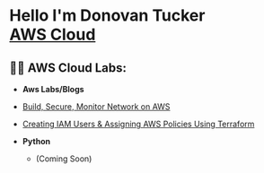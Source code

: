 <h1>Hello I'm Donovan Tucker <br/><a href="https://github.com/DonovanT81/DonovanT81">AWS Cloud</a> <a href="www.linkedin.com/in/donovan-tucker-aws-ccp-aab848183"></a>

<h2>👨‍💻 AWS Cloud Labs:</h2>

- <b>Aws Labs/Blogs</b>


 -  [Build, Secure, Monitor Network on AWS](https://medium.com/@donovanjtucker14/build-secure-and-monitor-networks-on-aws-a1681050ae45)
 -  [Creating IAM Users & Assigning AWS Policies Using Terraform](https://medium.com/@donovanjtucker14/creating-iam-users-assigning-aws-policies-using-terraform-2e8ff55988e7)


- <b>Python</b>
  - (Coming Soon)

<!--

<h2> 🤳 Connect with me:</h2>

[<img align="left" alt="JoshMadakor | YouTube" width="22px" src="https://cdn.jsdelivr.net/npm/simple-icons@v3/icons/youtube.svg" />][youtube]
[<img align="left" alt="JoshMadakor | Twitter" width="22px" src="https://cdn.jsdelivr.net/npm/simple-icons@v3/icons/twitter.svg" />][twitter]
[<img align="left" alt="JoshMadakor | LinkedIn" width="22px" src="https://cdn.jsdelivr.net/npm/simple-icons@v3/icons/linkedin.svg" />][linkedin]
[<img align="left" alt="JoshMadakor | Instagram" width="22px" src="https://cdn.jsdelivr.net/npm/simple-icons@v3/icons/instagram.svg" />][instagram]

[twitter]: https://twitter.com/joshmadakor
[youtube]: https://www.youtube.com/c/joshmadakor
[instagram]: https://www.instagram.com/joshmadakor/
[linkedin]: https://linkedin.com/in/joshmadakor


**joshmadakor1/joshmadakor1** is a ✨ _special_ ✨ repository because its `README.md` (this file) appears on your GitHub profile.

Here are some ideas to get you started:

- 🔭 I’m currently working on ...
- 🌱 I’m currently learning ...
- 👯 I’m looking to collaborate on ...
- 🤔 I’m looking for help with ...
- 💬 Ask me about ...
- 📫 How to reach me: ...
- 😄 Pronouns: ...
- ⚡ Fun fact: ...
-->
